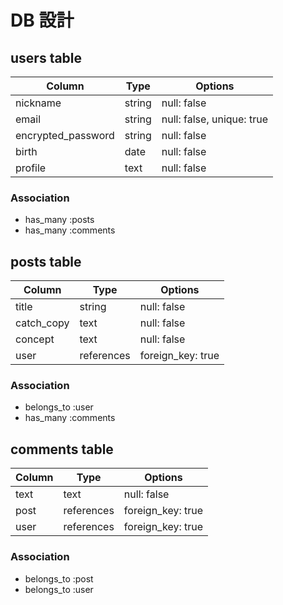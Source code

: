 # DB 設計

## users table

| Column             | Type                | Options                   |
|--------------------|---------------------|---------------------------|
| nickname           | string              | null: false               |
| email              | string              | null: false, unique: true |
| encrypted_password | string              | null: false               |
| birth              | date                | null: false               |
| profile            | text                | null: false               |

### Association
* has_many :posts
* has_many :comments

## posts table

| Column             | Type                | Options                   |
|--------------------|---------------------|---------------------------|
| title              | string              | null: false               |
| catch_copy         | text                | null: false               |
| concept            | text                | null: false               |
| user               | references          | foreign_key: true         |

### Association
- belongs_to :user
- has_many :comments

## comments table

| Column             | Type                | Options                   |
|--------------------|---------------------|---------------------------|
| text               | text                | null: false               |
| post               | references          | foreign_key: true         |
| user               | references          | foreign_key: true         |

### Association
- belongs_to :post
- belongs_to :user
